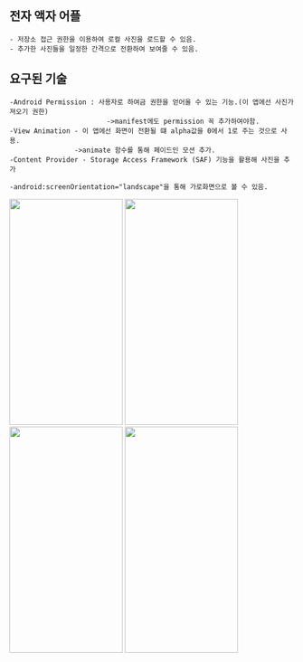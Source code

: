 ## 전자 액자 어플
    - 저장소 접근 권한을 이용하여 로컬 사진을 로드할 수 있음.
    - 추가한 사진들을 일정한 간격으로 전환하여 보여줄 수 있음.
## 요구된 기술
    -Android Permission : 사용자로 하여금 권한을 얻어올 수 있는 기능.(이 앱에선 사진가져오기 권한)
                            ->manifest에도 permission 꼭 추가하여야함.
    -View Animation - 이 앱에선 화면이 전환될 떄 alpha값을 0에서 1로 주는 것으로 사용.
                    ->animate 함수를 통해 페이드인 모션 추가.
    -Content Provider - Storage Access Framework (SAF) 기능을 활용해 사진을 추가

    -android:screenOrientation="landscape"을 통해 가로화면으로 볼 수 있음.


<img src="https://user-images.githubusercontent.com/84216838/148328199-373fe603-5ab8-435a-9218-e25ea3eb6e61.png"  width="200" height="400"/>
<img src="https://user-images.githubusercontent.com/84216838/148328295-74a32b24-05d7-4015-ace1-7fef5f55ce86.png"  width="200" height="400"/>
<img src="https://user-images.githubusercontent.com/84216838/148328296-0a52a7cb-7a6e-47be-bc84-2fca6f95f83c.png"  width="200" height="400"/>
<img src="https://user-images.githubusercontent.com/84216838/148328411-d09745d1-2d45-4055-8a2b-39458d404da5.png"  width="200" height="400"/>



